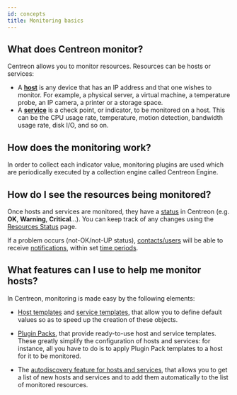 ```yaml
---
id: concepts
title: Monitoring basics
---
```


## What does Centreon monitor?

Centreon allows you to monitor resources. Resources can be hosts or services:

* A [**host**](../monitoring/basic-objects/hosts-create) is any device that has an IP address and that one wishes to monitor.
For example, a physical server, a virtual machine, a temperature probe, an IP camera, a printer or a storage space.
* A [**service**](../monitoring/basic-objects/services-create) is a check point, or indicator, to be monitored on a host.
This can be the CPU usage rate, temperature, motion detection, bandwidth usage rate, disk I/O, and so on.

## How does the monitoring work?

In order to collect each indicator value, monitoring plugins are used which are periodically executed by a collection engine called Centreon Engine.

## How do I see the resources being monitored?

Once hosts and services are monitored, they have a [status](../alerts-notifications/concepts) in Centreon (e.g. **OK**, **Warning**, **Critical**...). You can keep track of any changes using the [Resources Status](../alerts-notifications/resources-status) page.

If a problem occurs (not-OK/not-UP status), [contacts/users](../users/users.md) will be able to receive [notifications](../alerts-notifications/notif-configuration), within set [time periods](../monitoring/basic-objects/timeperiods).

## What features can I use to help me monitor hosts?

In Centreon, monitoring is made easy by the following elements:

* [Host templates](../monitoring/basic-objects/hosts-templates.md) and [service templates](basic-objects/services-templates), that allow you to define default values so as to speed up the creation of these objects.

* [Plugin Packs](../monitoring/pluginpacks.md), that provide ready-to-use host and service templates. These greatly simplify the configuration of hosts and services: for instance, all you have to do is to apply Plugin Pack templates to a host for it to be monitored.

* The [autodiscovery feature for hosts and services](discovery/introduction), that allows you to get a list of new hosts and services and to add them automatically to the list of monitored resources.
